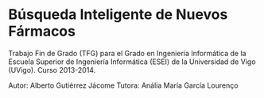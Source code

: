 Búsqueda Inteligente de Nuevos Fármacos
=======================================

Trabajo Fin de Grado (TFG) para el Grado en Ingeniería Informática de la
Escuela Superior de Ingeniería Informática (ESEI) de la Universidad de Vigo
(UVigo). Curso 2013-2014.

Autor: Alberto Gutiérrez Jácome
Tutora: Anália María García Lourenço


